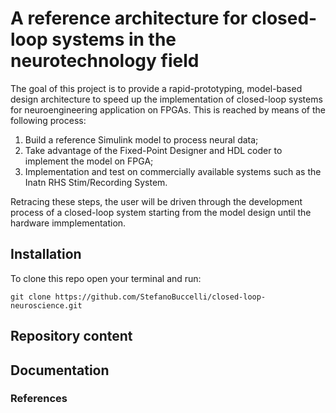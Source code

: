 # A reference architecture for closed-loop systems in the neurotechnology field

The goal of this project is to provide a rapid-prototyping, model-based design architecture to speed up the implementation of closed-loop systems for neuroengineering application on FPGAs. This is reached by means of the following process:

1.	Build a reference Simulink model to process neural data;
2.	Take advantage of the Fixed-Point Designer and HDL coder to implement the model on FPGA;
3.	Implementation and test on commercially available systems such as the Inatn RHS Stim/Recording System.

Retracing these steps, the user will be driven through the development process of a closed-loop system starting from the model design until the hardware immplementation.


## Installation

To clone this repo open your terminal and run:

`git clone https://github.com/StefanoBuccelli/closed-loop-neuroscience.git`


## Repository content


## Documentation


### References
